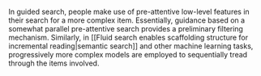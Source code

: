 ---
---

In guided search, people make use of pre-attentive low-level features in their search for a more complex item. Essentially, guidance based on a somewhat parallel pre-attentive search provides a preliminary filtering mechanism. Similarly, in [[Fluid search enables scaffolding structure for incremental reading|semantic search]] and other machine learning tasks, progressively more complex models are employed to sequentially tread through the items involved.